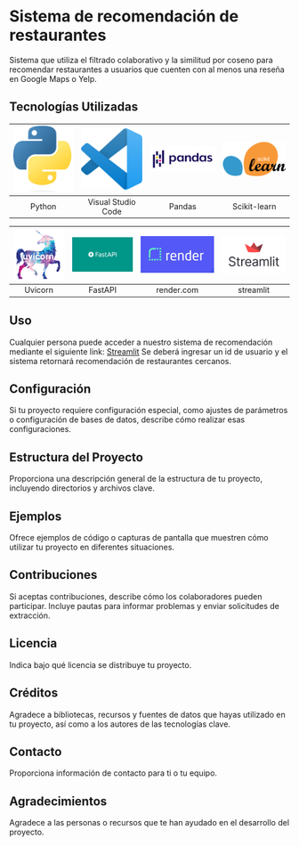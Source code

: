 # Sistema de recomendación de restaurantes

Sistema que utiliza el filtrado colaborativo y la similitud por coseno para recomendar restaurantes a usuarios que cuenten con al menos una
reseña en Google Maps o Yelp.

## Tecnologías Utilizadas

| ![Imagen 1](https://github.com/hernandroz/testeo13ago2023/blob/main/imagenes_readme/Python-logo-notext.png) | ![Imagen 2](https://github.com/hernandroz/testeo13ago2023/blob/main/imagenes_readme/Visual_Studio_Code_1.35_icon.svg.png) | ![Imagen 3](https://github.com/hernandroz/testeo13ago2023/blob/main/imagenes_readme/Pandas_logo.svg.png) | ![Imagen 4](https://github.com/hernandroz/testeo13ago2023/blob/main/imagenes_readme/2560px-Scikit_learn_logo_small.svg.png) 
|:-----------------------:|:-----------------------:|:-----------------------:|:-----------------------:|
|    Python        |    Visual Studio Code        |    Pandas        |    Scikit-learn        

| ![Imagen 4](https://github.com/hernandroz/testeo13ago2023/blob/main/imagenes_readme/uvicorn.png) | ![Imagen 5](https://github.com/hernandroz/testeo13ago2023/blob/main/imagenes_readme/1_UQpQJjVtSuUFxXmb64hqYw.png) | ![Imagen 6](https://github.com/hernandroz/testeo13ago2023/blob/main/imagenes_readme/MRd3wYu7.png) | ![Imagen 7](https://github.com/hernandroz/testeo13ago2023/blob/main/imagenes_readme/image27_frqkzv.png) |
|:-----------------------:|:-----------------------:|:-----------------------:|:-----------------------:|
|    Uvicorn        |    FastAPI        |    render.com        |    streamlit        


## Uso

Cualquier persona puede acceder a nuestro sistema de recomendación mediante el siguiente link: [Streamlit](https://streamlit.io/)
Se deberá ingresar un id de usuario y el sistema retornará recomendación de restaurantes cercanos.

## Configuración

Si tu proyecto requiere configuración especial, como ajustes de parámetros o configuración de bases de datos, describe cómo realizar esas configuraciones.

## Estructura del Proyecto

Proporciona una descripción general de la estructura de tu proyecto, incluyendo directorios y archivos clave.

## Ejemplos

Ofrece ejemplos de código o capturas de pantalla que muestren cómo utilizar tu proyecto en diferentes situaciones.

## Contribuciones

Si aceptas contribuciones, describe cómo los colaboradores pueden participar. Incluye pautas para informar problemas y enviar solicitudes de extracción.

## Licencia

Indica bajo qué licencia se distribuye tu proyecto.

## Créditos

Agradece a bibliotecas, recursos y fuentes de datos que hayas utilizado en tu proyecto, así como a los autores de las tecnologías clave.

## Contacto

Proporciona información de contacto para ti o tu equipo.

## Agradecimientos

Agradece a las personas o recursos que te han ayudado en el desarrollo del proyecto.

